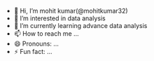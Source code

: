 - 👋 Hi, I’m mohit kumar(@mohitkumar32)
- 👀 I’m interested in data analysis
- 🌱 I’m currently learning advance data analysis
- 📫 How to reach me ...
- 😄 Pronouns: ...
- ⚡ Fun fact: ...

<!---
mohitkumar32/mohitkumar32 is a ✨ special ✨ repository because its `README.md` (this file) appears on your GitHub profile.
You can click the Preview link to take a look at your changes.
--->
